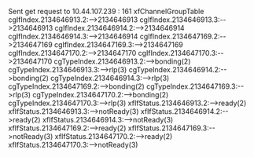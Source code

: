 Sent get request to 10.44.107.239 : 161
xfChannelGroupTable
cgIfIndex.2134646913.2:-->2134646913
cgIfIndex.2134646913.3:-->2134646913
cgIfIndex.2134646914.2:-->2134646914
cgIfIndex.2134646914.3:-->2134646914
cgIfIndex.2134647169.2:-->2134647169
cgIfIndex.2134647169.3:-->2134647169
cgIfIndex.2134647170.2:-->2134647170
cgIfIndex.2134647170.3:-->2134647170
cgTypeIndex.2134646913.2:-->bonding(2)
cgTypeIndex.2134646913.3:-->rlp(3)
cgTypeIndex.2134646914.2:-->bonding(2)
cgTypeIndex.2134646914.3:-->rlp(3)
cgTypeIndex.2134647169.2:-->bonding(2)
cgTypeIndex.2134647169.3:-->rlp(3)
cgTypeIndex.2134647170.2:-->bonding(2)
cgTypeIndex.2134647170.3:-->rlp(3)
xfIfStatus.2134646913.2:-->ready(2)
xfIfStatus.2134646913.3:-->notReady(3)
xfIfStatus.2134646914.2:-->ready(2)
xfIfStatus.2134646914.3:-->notReady(3)
xfIfStatus.2134647169.2:-->ready(2)
xfIfStatus.2134647169.3:-->notReady(3)
xfIfStatus.2134647170.2:-->ready(2)
xfIfStatus.2134647170.3:-->notReady(3)

